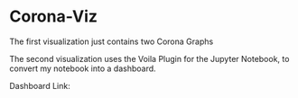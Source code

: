 # Corona-Viz

The first visualization just contains two Corona Graphs

The second visualization uses the Voila Plugin for the Jupyter Notebook, to convert my notebook into a dashboard.

Dashboard Link: 
